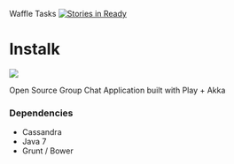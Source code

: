 Waffle Tasks [![Stories in Ready](https://badge.waffle.io/ahmedsoliman/instalk.png?label=ready&title=Ready)](https://waffle.io/ahmedsoliman/instalk)

# Instalk

![](https://api.travis-ci.org/AhmedSoliman/instalk.svg)

Open Source Group Chat Application built with Play + Akka

### Dependencies
  - Cassandra
  - Java 7
  - Grunt / Bower
